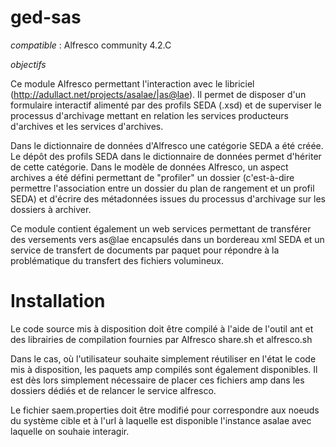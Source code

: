 ged-sas
=======
*compatible* : Alfresco community 4.2.C

*objectifs*

Ce module Alfresco permettant l'interaction avec le libriciel (http://adullact.net/projects/asalae/|as@lae).
Il permet de disposer d'un formulaire interactif alimenté par des profils SEDA (.xsd) et de superviser le processus d'archivage mettant en relation les services producteurs d'archives et les services d'archives.

Dans le dictionnaire de données d'Alfresco une catégorie SEDA a été créée. Le dépôt des profils SEDA dans le dictionnaire de données permet d'hériter de cette catégorie. 
Dans le modèle de données Alfresco, un aspect archives a été défini permettant de "profiler" un dossier (c'est-à-dire permettre l'association entre un dossier du plan de rangement et un profil SEDA) et d'écrire des métadonnées issues du processus d'archivage sur les dossiers à archiver.

Ce module contient également un web services permettant de transférer des versements vers as@lae encapsulés dans un bordereau xml SEDA et un service de transfert de documents par paquet pour répondre à la problématique du transfert des fichiers volumineux.

Installation
=============

Le code source mis à disposition doit être compilé à l'aide de l'outil ant et des librairies de compilation fournies par Alfresco share.sh et alfresco.sh

Dans le cas, où l'utilisateur souhaite simplement réutiliser en l'état le code mis à disposition, les paquets amp compilés sont également disponibles. Il est dès lors simplement nécessaire de placer ces fichiers amp dans les dossiers dédiés et de relancer le service alfresco.

Le fichier saem.properties doit être modifié pour correspondre aux noeuds du système cible et à l'url à laquelle est disponible l'instance asalae avec laquelle on souhaie interagir.
